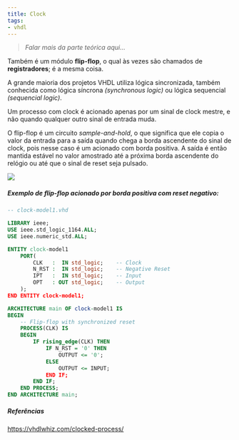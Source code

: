 ```yaml
---
title: Clock
tags:
- vhdl
---
```

> _Falar mais da parte teórica aqui..._

Também é um módulo **flip-flop**, o qual às vezes são chamados de **registradores**; é a mesma coisa.

A grande maioria dos projetos VHDL utiliza lógica sincronizada, também conhecida como lógica síncrona _(synchronous logic)_ ou lógica sequencial _(sequencial logic)_.

Um processo com clock é acionado apenas por um sinal de clock mestre, e não quando qualquer outro sinal de entrada muda.

O flip-flop é um circuito _sample-and-hold_, o que significa que ele copia o valor da entrada para a saída quando chega a borda ascendente do sinal de clock, pois nesse caso é um acionado com borda positiva. A saída é então mantida estável no valor amostrado até a próxima borda ascendente do relógio ou até que o sinal de reset seja pulsado.

![](https://cdn.vhdlwhiz.com/wp-content/uploads/2016/11/flipflop.gif)

##### Exemplo de flip-flop acionado por borda positiva com reset negativo:

```vhdl
-- clock-model1.vhd

LIBRARY ieee;
USE ieee.std_logic_1164.ALL;
USE ieee.numeric_std.ALL;

ENTITY clock-model1
    PORT(
        CLK   :  IN std_logic;    -- Clock
        N_RST :  IN std_logic;    -- Negative Reset
        IPT   :  IN std_logic;    -- Input
        OPT   : OUT std_logic;    -- Output
    );
END ENTITY clock-model1;

ARCHITECTURE main OF clock-model1 IS
BEGIN
    -- Flip-flop with synchronized reset
    PROCESS(CLK) IS
    BEGIN
        IF rising_edge(CLK) THEN
            IF N_RST = '0' THEN
                OUTPUT <= '0';
            ELSE
                OUTPUT <= INPUT;
            END IF;
        END IF;
    END PROCESS;
END ARCHITECTURE main;
```

##### Referências

https://vhdlwhiz.com/clocked-process/